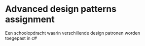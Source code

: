# Advanced design patterns assignment
Een schoolopdracht waarin verschillende design patronen worden toegepast in c#
